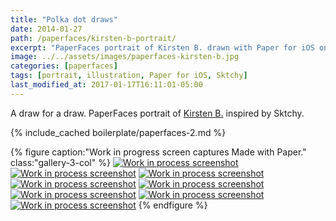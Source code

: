 ```yaml
---
title: "Polka dot draws"
date: 2014-01-27
path: /paperfaces/kirsten-b-portrait/
excerpt: "PaperFaces portrait of Kirsten B. drawn with Paper for iOS on an iPad."
image: ../../assets/images/paperfaces-kirsten-b.jpg
categories: [paperfaces]
tags: [portrait, illustration, Paper for iOS, Sktchy]
last_modified_at: 2017-01-17T16:11:01-05:00
---
```


A draw for a draw. PaperFaces portrait of [Kirsten B.](https://sktchy.com/WAPmzC) inspired by Sktchy.

{% include_cached boilerplate/paperfaces-2.md %}

{% figure caption:"Work in progress screen captures Made with Paper." class:"gallery-3-col" %}
[![Work in process screenshot](../../assets/images/paperfaces-kirsten-b-process-1-600.jpg)](../../assets/images/paperfaces-kirsten-b-process-1-lg.jpg)
[![Work in process screenshot](../../assets/images/paperfaces-kirsten-b-process-2-600.jpg)](../../assets/images/paperfaces-kirsten-b-process-2-lg.jpg)
[![Work in process screenshot](../../assets/images/paperfaces-kirsten-b-process-3-600.jpg)](../../assets/images/paperfaces-kirsten-b-process-3-lg.jpg)
[![Work in process screenshot](../../assets/images/paperfaces-kirsten-b-process-4-600.jpg)](../../assets/images/paperfaces-kirsten-b-process-4-lg.jpg)
[![Work in process screenshot](../../assets/images/paperfaces-kirsten-b-process-5-600.jpg)](../../assets/images/paperfaces-kirsten-b-process-5-lg.jpg)
[![Work in process screenshot](../../assets/images/paperfaces-kirsten-b-process-6-600.jpg)](../../assets/images/paperfaces-kirsten-b-process-6-lg.jpg)
[![Work in process screenshot](../../assets/images/paperfaces-kirsten-b-process-7-600.jpg)](../../assets/images/paperfaces-kirsten-b-process-7-lg.jpg)
[![Work in process screenshot](../../assets/images/paperfaces-kirsten-b-process-8-600.jpg)](../../assets/images/paperfaces-kirsten-b-process-8-lg.jpg)
{% endfigure %}
